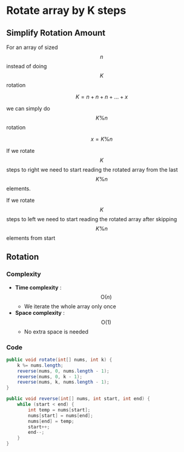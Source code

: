 # Rotate array by K steps

## Simplify Rotation Amount

For an array of sized $$n$$ instead of doing $$K$$ rotation&#x20;

$$
K = n + n + n + ... + x
$$

we can simply do $$K\%n$$ rotation

$$
x = K\%n
$$

If we rotate $$K$$steps to right we need to start reading the rotated array from the last $$K\%n$$elements.

If we rotate $$K$$steps to left we need to start reading the rotated array after skipping $$K\%n$$elements from start





## Rotation



### Complexity

* **Time complexity** : $$\text{O}(n)$$
  * We iterate the whole array only once
* **Space complexity** : $$\text{O}(1)$$
  * No extra space is needed

### Code

```java
public void rotate(int[] nums, int k) { 
	k %= nums.length; 
	reverse(nums, 0, nums.length - 1); 
	reverse(nums, 0, k - 1); 
	reverse(nums, k, nums.length - 1); 
}

public void reverse(int[] nums, int start, int end) { 
	while (start < end) { 
		int temp = nums[start]; 
		nums[start] = nums[end]; 
		nums[end] = temp; 
		start++; 
		end--; 
	} 
}
```










